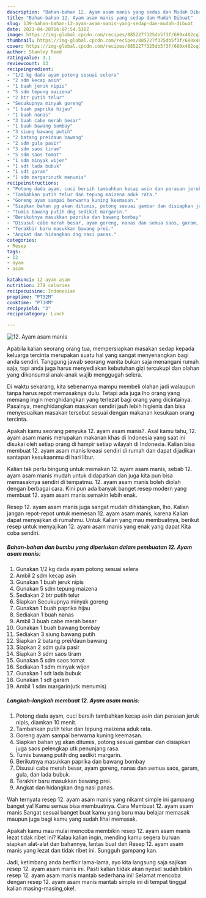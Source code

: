 ```yaml
---
description: "Bahan-bahan 12. Ayam asam manis yang sedap dan Mudah Dibuat"
title: "Bahan-bahan 12. Ayam asam manis yang sedap dan Mudah Dibuat"
slug: 139-bahan-bahan-12-ayam-asam-manis-yang-sedap-dan-mudah-dibuat
date: 2021-04-20T16:07:54.538Z
image: https://img-global.cpcdn.com/recipes/885227f325db5f3f/680x482cq70/12-ayam-asam-manis-foto-resep-utama.jpg
thumbnail: https://img-global.cpcdn.com/recipes/885227f325db5f3f/680x482cq70/12-ayam-asam-manis-foto-resep-utama.jpg
cover: https://img-global.cpcdn.com/recipes/885227f325db5f3f/680x482cq70/12-ayam-asam-manis-foto-resep-utama.jpg
author: Stanley Reed
ratingvalue: 3.1
reviewcount: 13
recipeingredient:
- "1/2 kg dada ayam potong sesuai selera"
- "2 sdm kecap asin"
- "1 buah jeruk nipis"
- "5 sdm tepung maizena"
- "2 btr putih telur"
- "Secukupnya minyak goreng"
- "1 buah paprika hijau"
- "1 buah nanas"
- "3 buah cabe merah besar"
- "1 buah bawang bombay"
- "3 siung bawang putih"
- "2 batang preidaun bawang"
- "2 sdm gula pasir"
- "3 sdm saos tiram"
- "5 sdm saos tomat"
- "1 sdm minyak wijen"
- "1 sdt lada bubuk"
- "1 sdt garam"
- "1 sdm margarinutk menumis"
recipeinstructions:
- "Potong dada ayam, cuci bersih tambahkan kecap asin dan perasan jeruk nipis, diamkan 10 menit."
- "Tambahkan putih telur dan tepung maizena aduk rata."
- "Goreng ayam sampai berwarna kuning keemasan."
- "Siapkan bahan yg akan ditumis, potong sesuai gambar dan disiapkan juga saos pelengkap utk penunjang rasa."
- "Tumis bawang putih dng sedikit margarin."
- "Berikutnya masukkan paprika dan bawang bombay"
- "Disusul cabe merah besar, ayam goreng, nanas dan semua saos, garam, gula, dan lada bubuk."
- "Terakhir baru masukkan bawang prei."
- "Angkat dan hidangkan dng nasi panas."
categories:
- Resep
tags:
- 12
- ayam
- asam

katakunci: 12 ayam asam 
nutrition: 279 calories
recipecuisine: Indonesian
preptime: "PT32M"
cooktime: "PT30M"
recipeyield: "3"
recipecategory: Lunch

---
```



![12. Ayam asam manis](https://img-global.cpcdn.com/recipes/885227f325db5f3f/680x482cq70/12-ayam-asam-manis-foto-resep-utama.jpg)

Apabila kalian seorang orang tua, mempersiapkan masakan sedap kepada keluarga tercinta merupakan suatu hal yang sangat menyenangkan bagi anda sendiri. Tanggung jawab seorang  wanita bukan saja menangani rumah saja, tapi anda juga harus menyediakan kebutuhan gizi tercukupi dan olahan yang dikonsumsi anak-anak wajib menggugah selera.

Di waktu  sekarang, kita sebenarnya mampu membeli olahan jadi walaupun tanpa harus repot memasaknya dulu. Tetapi ada juga lho orang yang memang ingin menghidangkan yang terlezat bagi orang yang dicintainya. Pasalnya, menghidangkan masakan sendiri jauh lebih higienis dan bisa menyesuaikan masakan tersebut sesuai dengan makanan kesukaan orang tercinta. 



Apakah kamu seorang penyuka 12. ayam asam manis?. Asal kamu tahu, 12. ayam asam manis merupakan makanan khas di Indonesia yang saat ini disukai oleh setiap orang di hampir setiap wilayah di Indonesia. Kalian bisa membuat 12. ayam asam manis kreasi sendiri di rumah dan dapat dijadikan santapan kesukaanmu di hari libur.

Kalian tak perlu bingung untuk memakan 12. ayam asam manis, sebab 12. ayam asam manis mudah untuk didapatkan dan juga kita pun bisa memasaknya sendiri di tempatmu. 12. ayam asam manis boleh diolah dengan berbagai cara. Kini pun ada banyak banget resep modern yang membuat 12. ayam asam manis semakin lebih enak.

Resep 12. ayam asam manis juga sangat mudah dihidangkan, lho. Kalian jangan repot-repot untuk memesan 12. ayam asam manis, karena Kalian dapat menyajikan di rumahmu. Untuk Kalian yang mau membuatnya, berikut resep untuk menyajikan 12. ayam asam manis yang enak yang dapat Kita coba sendiri.

<!--inarticleads1-->

##### Bahan-bahan dan bumbu yang diperlukan dalam pembuatan 12. Ayam asam manis:

1. Gunakan 1/2 kg dada ayam potong sesuai selera
1. Ambil 2 sdm kecap asin
1. Gunakan 1 buah jeruk nipis
1. Gunakan 5 sdm tepung maizena
1. Sediakan 2 btr putih telur
1. Siapkan Secukupnya minyak goreng
1. Gunakan 1 buah paprika hijau
1. Sediakan 1 buah nanas
1. Ambil 3 buah cabe merah besar
1. Gunakan 1 buah bawang bombay
1. Sediakan 3 siung bawang putih
1. Siapkan 2 batang prei/daun bawang
1. Siapkan 2 sdm gula pasir
1. Siapkan 3 sdm saos tiram
1. Gunakan 5 sdm saos tomat
1. Sediakan 1 sdm minyak wijen
1. Gunakan 1 sdt lada bubuk
1. Gunakan 1 sdt garam
1. Ambil 1 sdm margarin(utk menumis)




<!--inarticleads2-->

##### Langkah-langkah membuat 12. Ayam asam manis:

1. Potong dada ayam, cuci bersih tambahkan kecap asin dan perasan jeruk nipis, diamkan 10 menit.
1. Tambahkan putih telur dan tepung maizena aduk rata.
1. Goreng ayam sampai berwarna kuning keemasan.
1. Siapkan bahan yg akan ditumis, potong sesuai gambar dan disiapkan juga saos pelengkap utk penunjang rasa.
1. Tumis bawang putih dng sedikit margarin.
1. Berikutnya masukkan paprika dan bawang bombay
1. Disusul cabe merah besar, ayam goreng, nanas dan semua saos, garam, gula, dan lada bubuk.
1. Terakhir baru masukkan bawang prei.
1. Angkat dan hidangkan dng nasi panas.




Wah ternyata resep 12. ayam asam manis yang nikamt simple ini gampang banget ya! Kamu semua bisa membuatnya. Cara Membuat 12. ayam asam manis Sangat sesuai banget buat kamu yang baru mau belajar memasak maupun juga bagi kamu yang sudah lihai memasak.

Apakah kamu mau mulai mencoba membikin resep 12. ayam asam manis lezat tidak ribet ini? Kalau kalian ingin, mending kamu segera buruan siapkan alat-alat dan bahannya, lantas buat deh Resep 12. ayam asam manis yang lezat dan tidak ribet ini. Sungguh gampang kan. 

Jadi, ketimbang anda berfikir lama-lama, ayo kita langsung saja sajikan resep 12. ayam asam manis ini. Pasti kalian tiidak akan nyesel sudah bikin resep 12. ayam asam manis mantab sederhana ini! Selamat mencoba dengan resep 12. ayam asam manis mantab simple ini di tempat tinggal kalian masing-masing,oke!.

